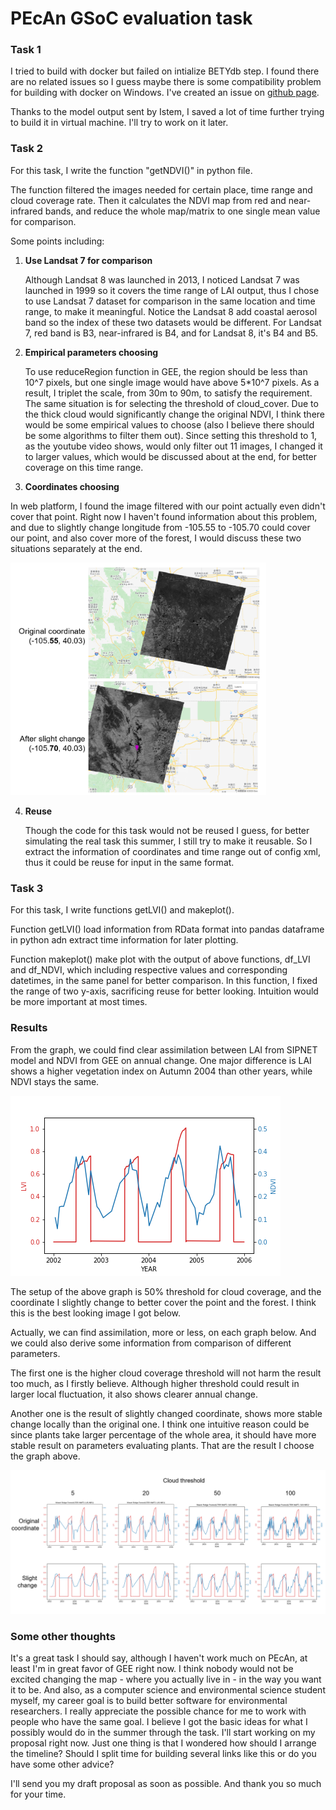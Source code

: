# PEcAn GSoC evaluation task

### Task 1

I tried to build with docker but failed on intialize BETYdb step. I found there are no related issues so I guess maybe there is some compatibility problem for building with docker on Windows. I've created an issue on [github page](https://github.com/PecanProject/pecan/issues/2554).

Thanks to the model output sent by Istem, I saved a lot of time further trying to build it in virtual machine. I'll try to work on it later.



### Task 2

For this task, I write the function "getNDVI()" in python file.

The function filtered the images needed for certain place, time range and cloud coverage rate. Then it calculates the NDVI map from red and near-infrared bands, and reduce the whole map/matrix to one single mean value for comparison.

Some points including:

1. **Use Landsat 7 for comparison** 

   Although Landsat 8 was launched in 2013, I noticed Landsat 7 was launched in 1999 so it covers the time range of LAI output, thus I chose to use Landsat 7 dataset for comparison in the same location and time range, to make it meaningful. Notice the Landsat 8 add coastal aerosol band so the index of these two datasets would be different. For Landsat 7, red band is B3, near-infrared is B4, and for Landsat 8, it's B4 and B5.

2. **Empirical parameters choosing**

   To use reduceRegion function in GEE, the region should be less than 10^7 pixels, but one single image would have above 5*10^7 pixels. As a result, I triplet the scale, from 30m to 90m, to satisfy the requirement. The same situation is for selecting the threshold of cloud_cover. Due to the thick cloud would significantly change the original NDVI, I think there would be some empirical values to choose (also I believe there should be some algorithms to filter them out). Since setting this threshold to 1, as the youtube video shows, would only filter out 11 images, I changed it to larger values, which would be discussed about at the end, for better coverage on this time range.

3.  **Coordinates choosing**

   In web platform, I found the image filtered with our point actually even didn't cover that point. Right now I haven't found information about this problem, and due to slightly change longitude from -105.55 to -105.70  could cover our point, and also cover more of the forest, I would discuss these two situations separately at the end.


   <img src=".\img\coordiante.png" alt="coordinate" style="zoom:40%;" />

4. **Reuse**

   Though the code for this task would not be reused I guess, for better simulating the real task this summer, I still try to make it reusable. So I extract the information of coordinates and time range out of config xml, thus it could be reuse for input in the same format.

   

### Task 3

For this task, I write functions getLVI() and makeplot().

Function getLVI() load information from RData format into pandas dataframe in python adn extract time information for later plotting.

Function makeplot() make plot with the output of above functions, df_LVI and df_NDVI, which including respective values and corresponding datetimes, in the same panel for better comparison. In this function, I fixed the range of two y-axis, sacrificing reuse for better looking. Intuition would be more important at most times. 



### Results

From the graph, we could find clear assimilation between LAI from SIPNET model and NDVI from GEE on annual change. One major difference is LAI shows a higher vegetation index on Autumn 2004 than other years, while NDVI stays the same.

 <img src=".\img\50.png" alt="single" />

The setup of the above graph is 50% threshold for cloud coverage, and the coordinate I slightly change to better cover the point and the forest. I think this is the best looking image I got below.

Actually, we can find assimilation, more or less, on each graph below. And we could also derive some information from comparison of different parameters.

The first one is the higher cloud coverage threshold will not harm the result too much, as I firstly believe. Although higher threshold could result in larger local fluctuation, it also shows clearer annual change.

Another one is the result of slightly changed coordinate, shows more stable change locally than the original one. I think one intuitive reason could be since plants take larger percentage of the whole area, it should have more stable result on parameters evaluating plants. That are the result I choose the graph above.

<img src=".\img\comparison.png" alt="comparison" />

### Some other thoughts
It's a great task I should say, although I haven't work much on PEcAn, at least I'm in great favor of GEE right now. I think nobody would not be excited changing the map - where you actually live in - in the way you want it to be. And also, as a computer science and environmental science student myself, my career goal is to build better software for environmental researchers. I really appreciate the possible chance for me to work with people who have the same goal. I believe I got the basic ideas for what I possibly would do in the summer through the task. I'll start working on my proposal right now. Just one thing is that I wondered how should I arrange the timeline? Should I split time for building several links like this or do you have some other advice?

I'll send you my draft proposal as soon as possible. And thank you so much for your time.
